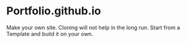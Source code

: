 # Portfolio.github.io
Make your own site. Cloning will not help in the long run. Start from a Template and build it on your own.
